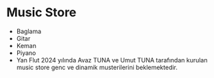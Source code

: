 # Music Store 
* Baglama
* Gitar
* Keman
* Piyano
* Yan Flut
2024 yılında Avaz TUNA ve Umut TUNA tarafından kurulan music store genc ve dinamik musterilerini beklemektedir. 